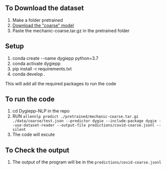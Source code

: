 ## To Download the dataset
1. Make a folder pretrained 
2. [Download the "coarse" model](https://ai2-s2-mechanic.s3-us-west-2.amazonaws.com/models/mechanic-coarse.tar.gz)
3. Paste the mechanic-coarse.tar.gz in the pretrained folder

## Setup 
1. conda create --name dygiepp python=3.7
2. conda activate dygiepp
3. pip install -r requirements.txt
4. conda develop .

This will add all the required packages to run the code

## To run the code
1.  cd Dygiepp-NLP in the repo
2.  RUN `allennlp predict ./pretrained/mechanic-coarse.tar.gz ./data/coarse/test.json --predictor dygie --include-package dygie --use-dataset-reader --output-file predictions/covid-coarse.jsonl --silent`
3.  The code will excute


## To Check the output
1. The output of the program will be in the `predictions/covid-coarse.jsonl`


